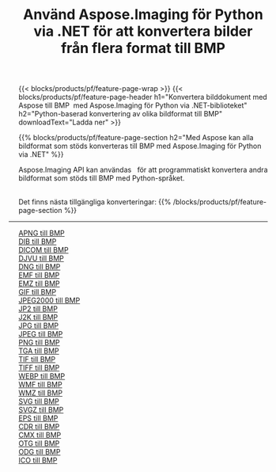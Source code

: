 ﻿---
title: Använd Aspose.Imaging för Python via .NET för att konvertera bilder från flera format till BMP 
weight: 3920
url: /sv/python-net/conversion/to/bmp 
lang: sv
langdirlevel: 2
locales: zh-hans,ja,it,ru,de,es,fr,nl,id,lt,pl,pt,vi,tr,ko,zh-hant,ar,hi,th,sv,cs,uk,he
description: Du kan använda Aspose.Imaging för Python via .NET-biblioteket för att konvertera från en mängd olika format till BMP
---

{{< blocks/products/pf/feature-page-wrap >}}
{{< blocks/products/pf/feature-page-header h1="Konvertera bilddokument med Aspose till BMP  med Aspose.Imaging för Python via .NET-biblioteket" h2="Python-baserad konvertering av olika bildformat till BMP" downloadText="Ladda ner" >}}


{{% blocks/products/pf/feature-page-section  h2="Med Aspose kan alla bildformat som stöds konverteras till BMP med Aspose.Imaging för Python via .NET" %}}
<p align=justify>Aspose.Imaging API kan användas   för att programmatiskt konvertera andra bildformat som stöds till BMP med Python-språket.</p>
<br/>
Det finns nästa tillgängliga konverteringar:
{{% /blocks/products/pf/feature-page-section %}}
<div class="container-fluid productfamilypage bg-gray">
    <div class="convertypes bg-gray agp-content section">
        <div class="container">
		<hr style="margin-left:-20px;"/>
		<div class="row other-converters">
		    <div class='col-md-2 other-converter remove-lp remove-rp'><a href="/imaging/sv/python-net/conversion/apng-to-bmp" >APNG till BMP</a></div>
<div class='col-md-2 other-converter remove-lp remove-rp'><a href="/imaging/sv/python-net/conversion/dib-to-bmp" >DIB till BMP</a></div>
<div class='col-md-2 other-converter remove-lp remove-rp'><a href="/imaging/sv/python-net/conversion/dicom-to-bmp" >DICOM till BMP</a></div>
<div class='col-md-2 other-converter remove-lp remove-rp'><a href="/imaging/sv/python-net/conversion/djvu-to-bmp" >DJVU till BMP</a></div>
<div class='col-md-2 other-converter remove-lp remove-rp'><a href="/imaging/sv/python-net/conversion/dng-to-bmp" >DNG till BMP</a></div>
<div class='col-md-2 other-converter remove-lp remove-rp'><a href="/imaging/sv/python-net/conversion/emf-to-bmp" >EMF till BMP</a></div>
<div class='col-md-2 other-converter remove-lp remove-rp'><a href="/imaging/sv/python-net/conversion/emz-to-bmp" >EMZ till BMP</a></div>
<div class='col-md-2 other-converter remove-lp remove-rp'><a href="/imaging/sv/python-net/conversion/gif-to-bmp" >GIF till BMP</a></div>
<div class='col-md-2 other-converter remove-lp remove-rp'><a href="/imaging/sv/python-net/conversion/jpeg2000-to-bmp" >JPEG2000 till BMP</a></div>
<div class='col-md-2 other-converter remove-lp remove-rp'><a href="/imaging/sv/python-net/conversion/jp2-to-bmp" >JP2 till BMP</a></div>
<div class='col-md-2 other-converter remove-lp remove-rp'><a href="/imaging/sv/python-net/conversion/j2k-to-bmp" >J2K till BMP</a></div>
<div class='col-md-2 other-converter remove-lp remove-rp'><a href="/imaging/sv/python-net/conversion/jpg-to-bmp" >JPG till BMP</a></div>
<div class='col-md-2 other-converter remove-lp remove-rp'><a href="/imaging/sv/python-net/conversion/jpeg-to-bmp" >JPEG till BMP</a></div>
<div class='col-md-2 other-converter remove-lp remove-rp'><a href="/imaging/sv/python-net/conversion/png-to-bmp" >PNG till BMP</a></div>
<div class='col-md-2 other-converter remove-lp remove-rp'><a href="/imaging/sv/python-net/conversion/tga-to-bmp" >TGA till BMP</a></div>
<div class='col-md-2 other-converter remove-lp remove-rp'><a href="/imaging/sv/python-net/conversion/tif-to-bmp" >TIF till BMP</a></div>
<div class='col-md-2 other-converter remove-lp remove-rp'><a href="/imaging/sv/python-net/conversion/tiff-to-bmp" >TIFF till BMP</a></div>
<div class='col-md-2 other-converter remove-lp remove-rp'><a href="/imaging/sv/python-net/conversion/webp-to-bmp" >WEBP till BMP</a></div>
<div class='col-md-2 other-converter remove-lp remove-rp'><a href="/imaging/sv/python-net/conversion/wmf-to-bmp" >WMF till BMP</a></div>
<div class='col-md-2 other-converter remove-lp remove-rp'><a href="/imaging/sv/python-net/conversion/wmz-to-bmp" >WMZ till BMP</a></div>
<div class='col-md-2 other-converter remove-lp remove-rp'><a href="/imaging/sv/python-net/conversion/svg-to-bmp" >SVG till BMP</a></div>
<div class='col-md-2 other-converter remove-lp remove-rp'><a href="/imaging/sv/python-net/conversion/svgz-to-bmp" >SVGZ till BMP</a></div>
<div class='col-md-2 other-converter remove-lp remove-rp'><a href="/imaging/sv/python-net/conversion/eps-to-bmp" >EPS till BMP</a></div>
<div class='col-md-2 other-converter remove-lp remove-rp'><a href="/imaging/sv/python-net/conversion/cdr-to-bmp" >CDR till BMP</a></div>
<div class='col-md-2 other-converter remove-lp remove-rp'><a href="/imaging/sv/python-net/conversion/cmx-to-bmp" >CMX till BMP</a></div>
<div class='col-md-2 other-converter remove-lp remove-rp'><a href="/imaging/sv/python-net/conversion/otg-to-bmp" >OTG till BMP</a></div>
<div class='col-md-2 other-converter remove-lp remove-rp'><a href="/imaging/sv/python-net/conversion/odg-to-bmp" >ODG till BMP</a></div>
<div class='col-md-2 other-converter remove-lp remove-rp'><a href="/imaging/sv/python-net/conversion/ico-to-bmp" >ICO till BMP</a></div>
                </div>
        </div>
    </div>
</div>
<br/>

